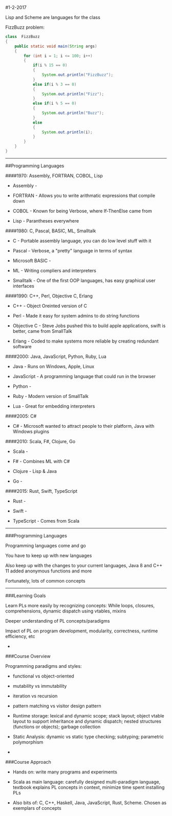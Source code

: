 #1-2-2017

Lisp and Scheme are languages for the class

FizzBuzz problem:

```java
class  FizzBuzz
{
    public static void main(String args)
    {
        for (int i = 1; i <= 100; i++)
        {
            if(i % 15 == 0)
            {
                System.out.println("FizzBuzz");
            }
            else if(i % 3 == 0)
            {
                System.out.println("Fizz");
            }
            else if(i % 5 == 0)
            {
                System.out.println("Buzz");
            }
            else
            {
                System.out.println(i);
            }
        }
    }
}
```

***

##Programming Languages

####1970: Assembly, FORTRAN, COBOL, Lisp

- Assembly -

- FORTRAN - Allows you to write arithmatic expressions that compile down

- COBOL - Known for being Verbose, where If-ThenElse came from

- Lisp - Parantheses everywhere

####1980: C, Pascal, BASIC, ML, Smalltalk

- C - Portable assembly language, you can do low level stuff with it

- Pascal - Verbose, a "pretty" language in terms of syntax

- Microsoft BASIC -

- ML - Writing compliers and interpreters

- Smalltalk - One of the first OOP languages, has easy graphical user interfaces

####1990: C++, Perl, Objective C, Erlang

- C++ - Object Oreinted version of C

- Perl - Made it easy for system admins to do string functions

- Objective C - Steve Jobs pushed this to build apple applications, swift is better, came from SmallTalk

- Erlang - Coded to make systems more reliable by creating redundant software

####2000: Java, JavaScript, Python, Ruby, Lua

- Java - Runs on Windows, Apple, Linux

- JavaScript - A programming language that could run in the browser

- Python -

- Ruby - Modern version of SmallTalk

- Lua - Great for embedding interpreters

####2005: C#

- C# - Microsoft wanted to attract people to their platform, Java with Windows plugins

####2010: Scala, F#, Clojure, Go

- Scala -

- F# - Combines ML with C#

- Clojure - Lisp & Java

- Go -

####2015: Rust, Swift, TypeScript

- Rust -

- Swift -

- TypeScript - Comes from Scala

***

###Programming Languages

Programming languages come and go

You have to keep up with new languages

Also keep up with the changes to your current languages, Java 8 and C++ 11 added anonymous functions and more

Fortunately, lots of common concepts

***

###Learning Goals

Learn PLs more easily by recognizing concepts: While loops, closures, comprehensions, dynamic dispatch using vtables, mixins

Deeper understanding of PL concepts/paradigms

Impact of PL on program development, modularity, correctness, runtime efficiency, etc

-

###Course Overview

Programming paradigms and styles:

- functional vs object-oriented

- mutability vs immutability

- iteration vs recursion

- pattern matching vs visitor design pattern

- Runtime storage: lexical and dynamic scope; stack layout; object vtable layout to support inheritance and dynamic dispatch; nested structures (functions or objects); garbage collection

- Static Analysis: dynamic vs static type checking; subtyping; parametric polymorphism

-

###Course Approach

- Hands on: write many programs and experiments

- Scala as main language: carefully designed multi-paradigm language, textbook explains PL concepts in context, minimize time spent installing PLs

- Also bits of: C, C++, Haskell, Java, JavaScript, Rust, Scheme. Chosen as exemplars of concepts
